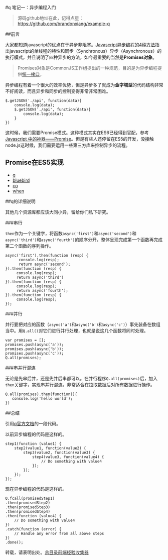 #q 笔记一：异步编程入门

> 源码github地址在此，记得点星：
https://github.com/brandonxiang/example-q

##前言

大家都知道javascript的优点在于异步非阻塞。[Javascript异步编程的4种方法](http://www.ruanyifeng.com/blog/2012/12/asynchronous%EF%BC%BFjavascript.html)指出javascript的单线程的特性和同步（Synchronous）异步（Asynchronous）的执行模式，并且说明了四种异步的方法，如今最重要的当然是**Promises对象**。

> Promises对象是CommonJS工作组提出的一种规范，目的是为异步编程提供[统一接口](http://wiki.commonjs.org/wiki/Promises/A)。

异步编程有着一个很大的效率优势，但是异步多了就成为**金字塔型**的代码结构非常不好阅读，而且异步和同步的控制变得非常非常困难。

```
$.getJSON('./api', function(data){
    console.log(data);
    $.getJSON('./api', function(data){
        console.log(data);
    }
})
```

这时候，我们需要Promise模式。这种模式其实在ES6已经得到官配，参考[Javascript 中的神器——Promise](http://www.jianshu.com/p/063f7e490e9a)。但是有些人还停留在ES5的开发，没接触node.js这时候，我们需要运用一些第三方库来控制异步的流程。

## Promise在ES5实现

- [q](https://github.com/kriskowal/q)
- [bluebird](https://github.com/petkaantonov/bluebird)
- [co](https://github.com/tj/co)
- [when](https://github.com/cujojs/when)

##q的详细说明

其他几个资源库都应该大同小异，留给你们私下研究。

###串行

`then`作为一个关键字，将函数`async('first')`和`async('second')`和`async('third')`和`async('fourth')`的顺序分开，整体呈现完成第一个函数再完成第二个函数的序列操作。

```
async('first').then(function (resp) {
      console.log(resp);
      return async('second');
}).then(function (resp) {
     console.log(resp);
     return async('third')
}).then(function (resp) {
     console.log(resp);
     return async('fourth');
}).then(function (resp) {
     console.log(resp);
});
```

###并行

并行要把对应的函数（`async('a')`和`async('b')`和`async('c')`）事先装备在数组当中。用`Q.all()`对它们进行并行处理，也就是说这几个函数将同时处理。

```
var promises = [];
promises.push(async('a'));
promises.push(async('b'));
promises.push(async('c'));
Q.all(promises);
```

###串并行混连

无论是先串后并，还是先并后串都可以。在并行程序`Q.all(promises)`后，加入`then`关键字，实现串并行混连，非常适合在拉取数据后对所有数据进行操作。

```
Q.all(promises).then(function(){
   console.log('hello world');
})
```

##总结

引用[q官方文档](https://github.com/kriskowal/q)的一段代码。

以前异步编程的代码是这样的。
```
step1(function (value1) {
    step2(value1, function(value2) {
        step3(value2, function(value3) {
            step4(value3, function(value4) {
                // Do something with value4
            });
        });
    });
});
```

现在异步编程的代码是这样的。
```
Q.fcall(promisedStep1)
.then(promisedStep2)
.then(promisedStep3)
.then(promisedStep4)
.then(function (value4) {
    // Do something with value4
})
.catch(function (error) {
    // Handle any error from all above steps
})
.done();
```

转载，请表明出处。[总目录前端经验收集器](http://www.jianshu.com/p/c1e3b96c1293)